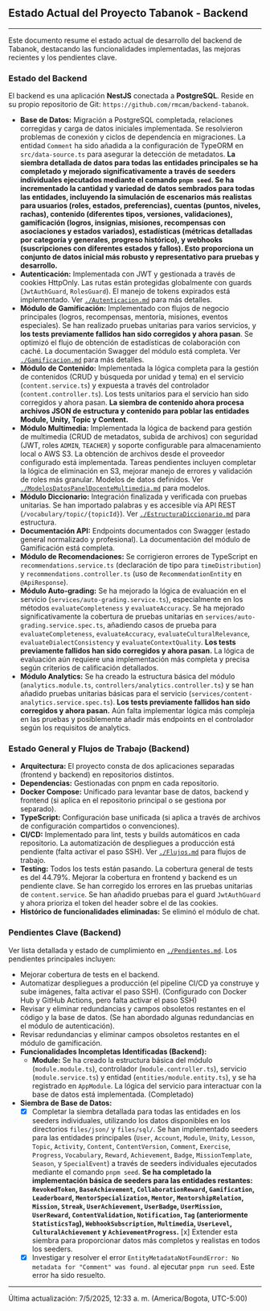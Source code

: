 ## Estado Actual del Proyecto Tabanok - Backend

---

Este documento resume el estado actual de desarrollo del backend de Tabanok, destacando las funcionalidades implementadas, las mejoras recientes y los pendientes clave.

### Estado del Backend

El backend es una aplicación **NestJS** conectada a **PostgreSQL**. Reside en su propio repositorio de Git: `https://github.com/rmcam/backend-tabanok`.

*   **Base de Datos:** Migración a PostgreSQL completada, relaciones corregidas y carga de datos iniciales implementada. Se resolvieron problemas de conexión y ciclos de dependencia en migraciones. La entidad `Comment` ha sido añadida a la configuración de TypeORM en `src/data-source.ts` para asegurar la detección de metadatos. **La siembra detallada de datos para todas las entidades principales se ha completado y mejorado significativamente a través de seeders individuales ejecutados mediante el comando `pnpm seed`. Se ha incrementado la cantidad y variedad de datos sembrados para todas las entidades, incluyendo la simulación de escenarios más realistas para usuarios (roles, estados, preferencias), cuentas (puntos, niveles, rachas), contenido (diferentes tipos, versiones, validaciones), gamificación (logros, insignias, misiones, recompensas con asociaciones y estados variados), estadísticas (métricas detalladas por categoría y generales, progreso histórico), y webhooks (suscripciones con diferentes estados y fallos). Esto proporciona un conjunto de datos inicial más robusto y representativo para pruebas y desarrollo.**
*   **Autenticación:** Implementada con JWT y gestionada a través de cookies HttpOnly. Las rutas están protegidas globalmente con guards (`JwtAuthGuard`, `RolesGuard`). El manejo de tokens expirados está implementado. Ver [`./Autenticacion.md`](./Autenticacion.md) para más detalles.
*   **Módulo de Gamificación:** Implementado con flujos de negocio principales (logros, recompensas, mentoría, misiones, eventos especiales). Se han realizado pruebas unitarias para varios servicios, y **los tests previamente fallidos han sido corregidos y ahora pasan**. Se optimizó el flujo de obtención de estadísticas de colaboración con caché. La documentación Swagger del módulo está completa. Ver [`./Gamificacion.md`](./Gamificacion.md) para más detalles.
*   **Módulo de Contenido:** Implementada la lógica completa para la gestión de contenidos (CRUD y búsqueda por unidad y tema) en el servicio (`content.service.ts`) y expuesta a través del controlador (`content.controller.ts`). Los tests unitarios para el servicio han sido corregidos y ahora pasan. **La siembra de contenido ahora procesa archivos JSON de estructura y contenido para poblar las entidades Module, Unity, Topic y Content.**
*   **Módulo Multimedia:** Implementada la lógica de backend para gestión de multimedia (CRUD de metadatos, subida de archivos) con seguridad (JWT, roles `ADMIN`, `TEACHER`) y soporte configurable para almacenamiento local o AWS S3. La obtención de archivos desde el proveedor configurado está implementada. Tareas pendientes incluyen completar la lógica de eliminación en S3, mejorar manejo de errores y validación de roles más granular. Modelos de datos definidos. Ver [`./ModelosDatosPanelDocenteMultimedia.md`](./ModelosDatosPanelDocenteMultimedia.md) para modelos.
*   **Módulo Diccionario:** Integración finalizada y verificada con pruebas unitarias. Se han importado palabras y es accesible vía API REST (`/vocabulary/topic/{topicId}`). Ver [`./EstructuraDiccionario.md`](./EstructuraDiccionario.md) para estructura.
*   **Documentación API:** Endpoints documentados con Swagger (estado general normalizado y profesional). La documentación del módulo de Gamificación está completa.
*   **Módulo de Recomendaciones:** Se corrigieron errores de TypeScript en `recommendations.service.ts` (declaración de tipo para `timeDistribution`) y `recommendations.controller.ts` (uso de `RecommendationEntity` en `@ApiResponse`).
*   **Módulo Auto-grading:** Se ha mejorado la lógica de evaluación en el servicio (`services/auto-grading.service.ts`), especialmente en los métodos `evaluateCompleteness` y `evaluateAccuracy`. Se ha mejorado significativamente la cobertura de pruebas unitarias en `services/auto-grading.service.spec.ts`, añadiendo casos de prueba para `evaluateCompleteness`, `evaluateAccuracy`, `evaluateCulturalRelevance`, `evaluateDialectConsistency` y `evaluateContextQuality`. **Los tests previamente fallidos han sido corregidos y ahora pasan.** La lógica de evaluación aún requiere una implementación más completa y precisa según criterios de calificación detallados.
*   **Módulo Analytics:** Se ha creado la estructura básica del módulo (`analytics.module.ts`, `controllers/analytics.controller.ts`) y se han añadido pruebas unitarias básicas para el servicio (`services/content-analytics.service.spec.ts`). **Los tests previamente fallidos han sido corregidos y ahora pasan.** Aún falta implementar lógica más compleja en las pruebas y posiblemente añadir más endpoints en el controlador según los requisitos de analytics.

### Estado General y Flujos de Trabajo (Backend)

*   **Arquitectura:** El proyecto consta de dos aplicaciones separadas (frontend y backend) en repositorios distintos.
*   **Dependencias:** Gestionadas con pnpm en cada repositorio.
*   **Docker Compose:** Unificado para levantar base de datos, backend y frontend (si aplica en el repositorio principal o se gestiona por separado).
*   **TypeScript:** Configuración base unificada (si aplica a través de archivos de configuración compartidos o convenciones).
*   **CI/CD:** Implementado para lint, tests y builds automáticos en cada repositorio. La automatización de despliegues a producción está pendiente (falta activar el paso SSH). Ver [`./Flujos.md`](./Flujos.md) para flujos de trabajo.
*   **Testing:** Todos los tests están pasando. La cobertura general de tests es del 44.79%. Mejorar la cobertura en frontend y backend es un pendiente clave. Se han corregido los errores en las pruebas unitarias de `content.service`. Se han añadido pruebas para el guard `JwtAuthGuard` y ahora prioriza el token del header sobre el de las cookies.
*   **Histórico de funcionalidades eliminadas:** Se eliminó el módulo de chat.

### Pendientes Clave (Backend)

Ver lista detallada y estado de cumplimiento en [`./Pendientes.md`](./Pendientes.md). Los pendientes principales incluyen:

*   Mejorar cobertura de tests en el backend.
*   Automatizar despliegues a producción (el pipeline CI/CD ya construye y sube imágenes, falta activar el paso SSH). (Configurado con Docker Hub y GitHub Actions, pero falta activar el paso SSH)
*   Revisar y eliminar redundancias y campos obsoletos restantes en el código y la base de datos. (Se han abordado algunas redundancias en el módulo de autenticación).
*   Revisar redundancias y eliminar campos obsoletos restantes en el módulo de gamificación.
*   **Funcionalidades Incompletas Identificadas (Backend):**
    - **Module:** Se ha creado la estructura básica del módulo (`module.module.ts`), controlador (`module.controller.ts`), servicio (`module.service.ts`) y entidad (`entities/module.entity.ts`), y se ha registrado en `AppModule`. La lógica del servicio para interactuar con la base de datos está implementada. (Completado)
*   **Siembra de Base de Datos:**
    - [x] Completar la siembra detallada para todas las entidades en los seeders individuales, utilizando los datos disponibles en los directorios `files/json/` y `files/sql/`. Se han implementado seeders para las entidades principales (`User`, `Account`, `Module`, `Unity`, `Lesson`, `Topic`, `Activity`, `Content`, `ContentVersion`, `Comment`, `Exercise`, `Progress`, `Vocabulary`, `Reward`, `Achievement`, `Badge`, `MissionTemplate`, `Season`, y `SpecialEvent`) a través de seeders individuales ejecutados mediante el comando `pnpm seed`. **Se ha completado la implementación básica de seeders para las entidades restantes: `RevokedToken`, `BaseAchievement`, `CollaborationReward`, `Gamification`, `Leaderboard`, `MentorSpecialization`, `Mentor`, `MentorshipRelation`, `Mission`, `Streak`, `UserAchievement`, `UserBadge`, `UserMission`, `UserReward`, `ContentValidation`, `Notification`, `Tag` (anteriormente `StatisticsTag`), `WebhookSubscription`, `Multimedia`, `UserLevel`, `CulturalAchievement` y `AchievementProgress`.** [x] Extender esta siembra para proporcionar datos más completos y realistas en todos los seeders.
    - [x] Investigar y resolver el error `EntityMetadataNotFoundError: No metadata for "Comment" was found.` al ejecutar `pnpm run seed`. Este error ha sido resuelto.

---

Última actualización: 7/5/2025, 12:33 a. m. (America/Bogota, UTC-5:00)
